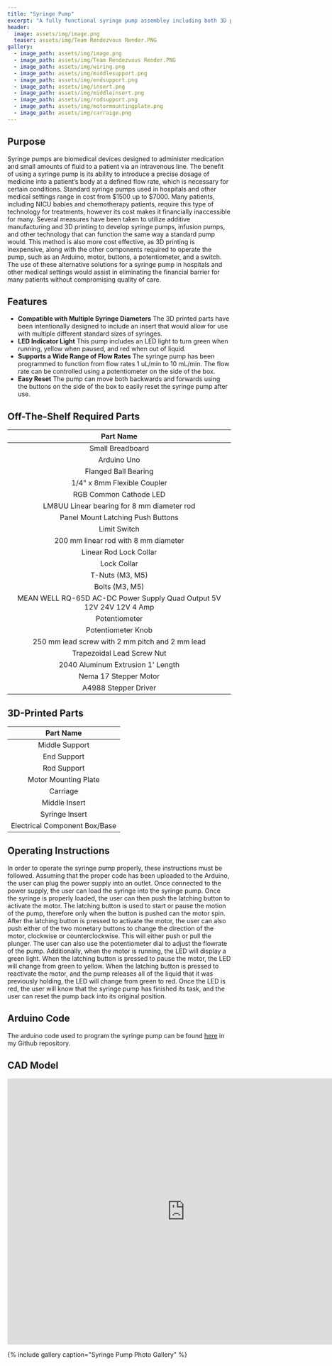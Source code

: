 ```yaml
---
title: "Syringe Pump"
excerpt: "A fully functional syringe pump assembley including both 3D printed and manufactured off-the-shelf parts that is capable of flow rates from 1 uL/min to 10 mL/min."
header:
  image: assets/img/image.png
  teaser: assets/img/Team Rendezvous Render.PNG
gallery:
  - image_path: assets/img/image.png
  - image_path: assets/img/Team Rendezvous Render.PNG
  - image_path: assets/img/wiring.png
  - image_path: assets/img/middlesupport.png
  - image_path: assets/img/endsupport.png
  - image_path: assets/img/insert.png
  - image_path: assets/img/middleinsert.png
  - image_path: assets/img/rodsupport.png
  - image_path: assets/img/motormountingplate.png
  - image_path: assets/img/carraige.png
---
```


## Purpose

Syringe pumps are biomedical devices designed to administer medication and small amounts of fluid to a patient via an intravenous line. The benefit of using a syringe pump is its ability to introduce a precise dosage of medicine into a patient’s body at a defined flow rate, which is necessary for certain conditions. Standard syringe pumps used in hospitals and other medical settings range in cost from $1500 up to $7000. Many patients, including NICU babies and chemotherapy patients, require this type of technology for treatments, however its cost makes it financially inaccessible for many. Several measures have been taken to utilize additive manufacturing and 3D printing to develop syringe pumps, infusion pumps, and other technology that can function the same way a standard pump would. This method is also more cost effective, as 3D printing is inexpensive, along with the other components required to operate the pump, such as an Arduino, motor, buttons, a potentiometer, and a switch. The use of these alternative solutions for a syringe pump in hospitals and other medical settings would assist in eliminating the financial barrier for many patients without compromising quality of care.

## Features

* **Compatible with Multiple Syringe Diameters** The 3D printed parts have been intentionally designed to include an insert that would allow for use with multiple different standard sizes of syringes.
* **LED Indicator Light** This pump includes an LED light to turn green when running, yellow when paused, and red when out of liquid.
* **Supports a Wide Range of Flow Rates** The syringe pump has been programmed to function from flow rates 1 uL/min to 10 mL/min. The flow rate can be controlled using a potentiometer on the side of the box.
* **Easy Reset** The pump can move both backwards and forwards using the buttons on the side of the box to easily reset the syringe pump after use.

## Off-The-Shelf Required Parts

| Part Name | 
|:------------------------------------------------------------------------------:|
| Small Breadboard |
| Arduino Uno |
| Flanged Ball Bearing |
| 1/4" x 8mm Flexible Coupler |
| RGB Common Cathode LED |
| LM8UU Linear bearing for 8 mm diameter rod |
| Panel Mount Latching Push Buttons |
| Limit Switch |
| 200 mm linear rod with 8 mm diameter |
| Linear Rod Lock Collar |
| Lock Collar |
| T-Nuts (M3, M5) |
| Bolts (M3, M5) |
| MEAN WELL RQ-65D AC-DC Power Supply Quad Output 5V 12V 24V 12V 4 Amp |
| Potentiometer |
| Potentiometer Knob |
| 250 mm lead screw with 2 mm pitch and 2 mm lead |
| Trapezoidal Lead Screw Nut |
| 2040 Aluminum Extrusion 1' Length |
| Nema 17 Stepper Motor |
| A4988 Stepper Driver |

## 3D-Printed Parts

| Part Name |
|:------------------------------------------------------------------------------:|
| Middle Support |
| End Support |
| Rod Support |
| Motor Mounting Plate |
| Carriage |
| Middle Insert |
| Syringe Insert |
| Electrical Component Box/Base |

## Operating Instructions

In order to operate the syringe pump properly, these instructions must be followed. Assuming that the proper code has been uploaded to the Arduino, the user can plug the power supply into an outlet. Once connected to the power supply, the user can load the syringe into the  syringe pump. Once the syringe is properly loaded, the user can then push the latching button to activate the motor. The latching button is used to start or pause the motion of the pump, therefore only when the button is pushed can the motor spin. After the latching button is pressed to activate the motor, the user can also push either of the two monetary buttons to change the direction of the motor, clockwise or counterclockwise. This will either push or pull the plunger. The user can also use the potentiometer dial to adjust the flowrate of the pump. Additionally, when the motor is running, the LED will display a green light. When the latching button is pressed to pause the motor, the LED will change from green to yellow. When the latching button is pressed to reactivate the motor, and the pump releases all of the liquid that it was previously holding, the LED will change from green to red. Once the LED is red, the user will know that the syringe pump has finished its task, and the user can reset the pump back into its original position.

## Arduino Code
The arduino code used to program the syringe pump can be found [here](https://github.com/brookebyrne/SyringPumpArduino/blob/main/code) in my Github repository.

## CAD Model

<iframe src="https://vanderbilt643.autodesk360.com/shares/public/SH512d4QTec90decfa6e66b6ac86d6a05dc1?mode=embed" width="800" height="600" allowfullscreen="true" webkitallowfullscreen="true" mozallowfullscreen="true"  frameborder="0"></iframe>

{% include gallery caption="Syringe Pump Photo Gallery" %}
